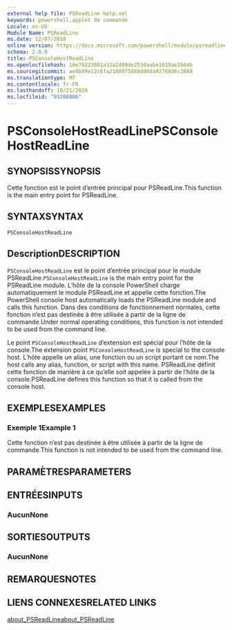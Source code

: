 ```yaml
---
external help file: PSReadLine-help.xml
keywords: powershell,applet de commande
Locale: en-US
Module Name: PSReadLine
ms.date: 12/07/2018
online version: https://docs.microsoft.com/powershell/module/psreadline/psconsolehostreadline?view=powershell-7.1&WT.mc_id=ps-gethelp
schema: 2.0.0
title: PSConsoleHostReadLine
ms.openlocfilehash: 10e79223801a32a2409de253daabe1019ae1b64b
ms.sourcegitcommit: ae8b89e12c6fa2108075888dd6da92788d6c2888
ms.translationtype: MT
ms.contentlocale: fr-FR
ms.lasthandoff: 10/21/2020
ms.locfileid: "93208806"
---
```

# <span data-ttu-id="eba4e-103">PSConsoleHostReadLine</span><span class="sxs-lookup"><span data-stu-id="eba4e-103">PSConsoleHostReadLine</span></span>

## <span data-ttu-id="eba4e-104">SYNOPSIS</span><span class="sxs-lookup"><span data-stu-id="eba4e-104">SYNOPSIS</span></span>
<span data-ttu-id="eba4e-105">Cette fonction est le point d’entrée principal pour PSReadLine.</span><span class="sxs-lookup"><span data-stu-id="eba4e-105">This function is the main entry point for PSReadLine.</span></span>

## <span data-ttu-id="eba4e-106">SYNTAX</span><span class="sxs-lookup"><span data-stu-id="eba4e-106">SYNTAX</span></span>

```
PSConsoleHostReadLine
```

## <span data-ttu-id="eba4e-107">Description</span><span class="sxs-lookup"><span data-stu-id="eba4e-107">DESCRIPTION</span></span>

<span data-ttu-id="eba4e-108">`PSConsoleHostReadLine` est le point d’entrée principal pour le module PSReadLine.</span><span class="sxs-lookup"><span data-stu-id="eba4e-108">`PSConsoleHostReadLine` is the main entry point for the PSReadLine module.</span></span> <span data-ttu-id="eba4e-109">L’hôte de la console PowerShell charge automatiquement le module PSReadLine et appelle cette fonction.</span><span class="sxs-lookup"><span data-stu-id="eba4e-109">The PowerShell console host automatically loads the PSReadLine module and calls this function.</span></span> <span data-ttu-id="eba4e-110">Dans des conditions de fonctionnement normales, cette fonction n’est pas destinée à être utilisée à partir de la ligne de commande.</span><span class="sxs-lookup"><span data-stu-id="eba4e-110">Under normal operating conditions, this function is not intended to be used from the command line.</span></span>

<span data-ttu-id="eba4e-111">Le point `PSConsoleHostReadLine` d’extension est spécial pour l’hôte de la console.</span><span class="sxs-lookup"><span data-stu-id="eba4e-111">The extension point `PSConsoleHostReadLine` is special to the console host.</span></span> <span data-ttu-id="eba4e-112">L’hôte appelle un alias, une fonction ou un script portant ce nom.</span><span class="sxs-lookup"><span data-stu-id="eba4e-112">The host calls any alias, function, or script with this name.</span></span> <span data-ttu-id="eba4e-113">PSReadLine définit cette fonction de manière à ce qu’elle soit appelée à partir de l’hôte de la console.</span><span class="sxs-lookup"><span data-stu-id="eba4e-113">PSReadLine defines this function so that it is called from the console host.</span></span>

## <span data-ttu-id="eba4e-114">EXEMPLES</span><span class="sxs-lookup"><span data-stu-id="eba4e-114">EXAMPLES</span></span>

### <span data-ttu-id="eba4e-115">Exemple 1</span><span class="sxs-lookup"><span data-stu-id="eba4e-115">Example 1</span></span>

<span data-ttu-id="eba4e-116">Cette fonction n’est pas destinée à être utilisée à partir de la ligne de commande.</span><span class="sxs-lookup"><span data-stu-id="eba4e-116">This function is not intended to be used from the command line.</span></span>

## <span data-ttu-id="eba4e-117">PARAMÈTRES</span><span class="sxs-lookup"><span data-stu-id="eba4e-117">PARAMETERS</span></span>

## <span data-ttu-id="eba4e-118">ENTRÉES</span><span class="sxs-lookup"><span data-stu-id="eba4e-118">INPUTS</span></span>

### <span data-ttu-id="eba4e-119">Aucun</span><span class="sxs-lookup"><span data-stu-id="eba4e-119">None</span></span>

## <span data-ttu-id="eba4e-120">SORTIES</span><span class="sxs-lookup"><span data-stu-id="eba4e-120">OUTPUTS</span></span>

### <span data-ttu-id="eba4e-121">Aucun</span><span class="sxs-lookup"><span data-stu-id="eba4e-121">None</span></span>

## <span data-ttu-id="eba4e-122">REMARQUES</span><span class="sxs-lookup"><span data-stu-id="eba4e-122">NOTES</span></span>

## <span data-ttu-id="eba4e-123">LIENS CONNEXES</span><span class="sxs-lookup"><span data-stu-id="eba4e-123">RELATED LINKS</span></span>

[<span data-ttu-id="eba4e-124">about_PSReadLine</span><span class="sxs-lookup"><span data-stu-id="eba4e-124">about_PSReadLine</span></span>](./About/about_PSReadLine.md)

